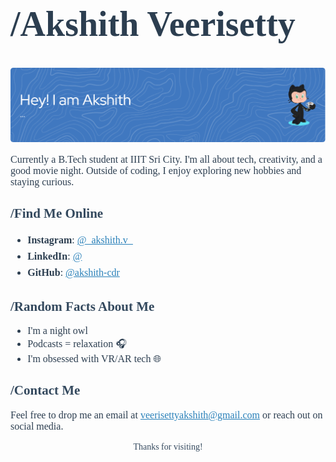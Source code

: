 <h1 style="font-family: Georgia, serif; ;font-size: 56px; color: #2c3e50;">/Akshith Veerisetty</h1>



![Header Image](github-header-image.png)

<p style="font-family: Georgia, serif; font-size: 16px; color: #2c3e50;">
Currently a B.Tech student at IIIT Sri City. I'm all about tech, creativity, and a good movie night. Outside of coding, I enjoy exploring new hobbies and staying curious.

</p>

<h2 style="font-family: Georgia, serif; color: #34495e;">/Find Me Online </h2>
<ul style="font-family: Georgia, serif; font-size: 16px; color: #2c3e50; line-height: 1.6;">
  <li><strong>Instagram</strong>: <a href="https://instagram.com/_akshith.v_" style="color: #2980b9;">@_akshith.v_</a></li>
  <li><strong>LinkedIn</strong>: <a href="https://linkedin.com/in/" style="color: #2980b9;">@</a></li>
  <li><strong>GitHub</strong>: <a href="https://github.com/akshith-cdr" style="color: #2980b9;">@akshith-cdr</a></li>
</ul>

<h2 style="font-family: Georgia, serif; color: #34495e;">/Random Facts About Me </h2>
<ul style="font-family: Georgia, serif; font-size: 16px; color: #2c3e50;">
  <li>I'm a night owl 🌙</li>
  <li>Podcasts = relaxation 🎧</li>
  <li>I'm obsessed with VR/AR tech 🌐</li>
</ul>

<h2 style="font-family: Georgia, serif; color: #34495e;">/Contact Me </h2>
<p style="font-family: Georgia, serif; font-size: 16px; color: #2c3e50;">
Feel free to drop me an email at <a href="mailto:veerisettyakshith@gmail.com" style="color: #2980b9;">veerisettyakshith@gmail.com</a> or reach out on social media.
</p>

<p style="font-family: Georgia, serif; text-align: center; color: #34495e;">Thanks for visiting!</p>
